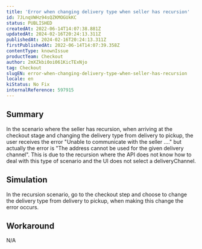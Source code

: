 ```yaml
---
title: 'Error when changing delivery type when seller has recursion'
id: 7JLnqVWHz94sQZKMOGUkKC
status: PUBLISHED
createdAt: 2022-06-14T14:07:38.881Z
updatedAt: 2024-02-16T20:24:13.311Z
publishedAt: 2024-02-16T20:24:13.311Z
firstPublishedAt: 2022-06-14T14:07:39.358Z
contentType: knownIssue
productTeam: Checkout
author: 2mXZkbi0oi061KicTExNjo
tag: Checkout
slugEN: error-when-changing-delivery-type-when-seller-has-recursion
locale: en
kiStatus: No Fix
internalReference: 597915
---
```


## Summary


In the scenario where the seller has recursion, when arriving at the checkout stage and changing the delivery type from delivery to pickup, the user receives the error "Unable to communicate with the seller ...." but actually the error is "The address cannot be used for the given delivery channel". This is due to the recursion where the API does not know how to deal with this type of scenario and the UI does not select a deliveryChannel.



## Simulation


In the recursion scenario, go to the checkout step and choose to change the delivery type from delivery to pickup, when making this change the error occurs.



## Workaround


N/A

